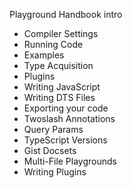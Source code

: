 Playground Handbook intro

- Compiler Settings
- Running Code
- Examples
- Type Acquisition
- Plugins
- Writing JavaScript
- Writing DTS Files
- Exporting your code
- Twoslash Annotations
- Query Params
- TypeScript Versions
- Gist Docsets
- Multi-File Playgrounds
- Writing Plugins
